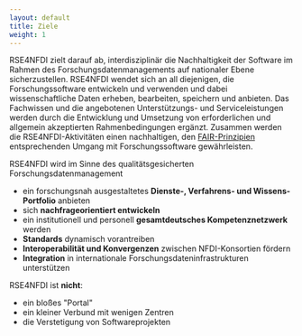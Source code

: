 ```yaml
---
layout: default
title: Ziele
weight: 1
---        
```


RSE4NFDI zielt darauf ab, interdisziplinär die Nachhaltigkeit der Software im Rahmen des Forschungsdatenmanagements auf nationaler Ebene sicherzustellen. RSE4NFDI wendet sich an all diejenigen, die Forschungssoftware entwickeln und verwenden und dabei wissenschaftliche Daten erheben, bearbeiten, speichern und anbieten. Das Fachwissen und die angebotenen Unterstützungs- und Serviceleistungen werden durch die Entwicklung und Umsetzung von erforderlichen und allgemein akzeptierten Rahmenbedingungen ergänzt. Zusammen werden die RSE4NFDI-Aktivitäten einen nachhaltigen, den [FAIR-Prinzipien](https://www.go-fair.org/fair-principles/) entsprechenden Umgang mit Forschungssoftware gewährleisten.

RSE4NFDI wird im Sinne des qualitätsgesicherten Forschungsdatenmanagement
- ein forschungsnah ausgestaltetes **Dienste-, Verfahrens- und Wissens-Portfolio** anbieten
- sich **nachfrageorientiert entwickeln**
- ein institutionell und personell **gesamtdeutsches Kompetenznetzwerk** werden
- **Standards** dynamisch vorantreiben
- **Interoperabilität und Konvergenzen** zwischen NFDI-Konsortien fördern
- **Integration** in internationale Forschungsdateninfrastrukturen unterstützen

RSE4NFDI ist **nicht**:
- ein bloßes "Portal"
- ein kleiner Verbund mit wenigen Zentren
- die Verstetigung von Softwareprojekten


